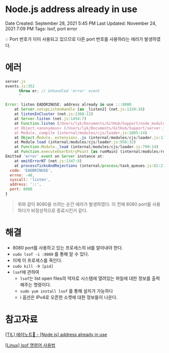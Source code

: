 # Node.js address already in use

Date Created: September 28, 2021 5:45 PM
Last Updated: November 24, 2021 7:09 PM
Tags: lsof, port error

<aside>
💡 Port 번호가 이미 사용되고 있으므로 다른 port 번호를 사용하라는 에러가 발생하였다.

</aside>

# 에러

```jsx
server.js
events.js:352
      throw er; // Unhandled 'error' event
      ^

Error: listen EADDRINUSE: address already in use :::8080
    at Server.setupListenHandle [as _listen2] (net.js:1320:16)
    at listenInCluster (net.js:1368:12)
    at Server.listen (net.js:1454:7)
    at Function.listen (/Users/lyk/Documents/GitHub/Support/node_modules/express/lib/application.js:618:24)
    at Object.<anonymous> (/Users/lyk/Documents/GitHub/Support/server.js:13:5)
    at Module._compile (internal/modules/cjs/loader.js:1085:14)
    at Object.Module._extensions..js (internal/modules/cjs/loader.js:1114:10)
    at Module.load (internal/modules/cjs/loader.js:950:32)
    at Function.Module._load (internal/modules/cjs/loader.js:790:14)
    at Function.executeUserEntryPoint [as runMain] (internal/modules/run_main.js:76:12)
Emitted 'error' event on Server instance at:
    at emitErrorNT (net.js:1347:8)
    at processTicksAndRejections (internal/process/task_queues.js:82:21) {
  code: 'EADDRINUSE',
  errno: -48,
  syscall: 'listen',
  address: '::',
  port: 8080
}
```

> 위와 같이 8080을 쓰려는 순간 에러가 발생하였다. 이 전에 8080 port를 사용하다가 비정상적으로 종료시킨거 같다.
> 

# 해결

- 8080 port를 사용하고 있는 프로세스의 id를 알아내야 한다.
- `sudo lsof -i :8080` 를 통해 알 수 있다.
- 이제 이 프로세스를 죽인다.
- `sudo kill -9 [pid]`
- `lsof`에 관하여
    - `lsof`는 list open files의 약자로 시스템에 열려있는 파일에 대한 정보를 출력해주는 명령이다.
    - `sudo yum install lsof` 를 통해 설치가 가능하다
    - i 옵션은 IPv4로 오픈한 소켓에 대한 정보들이 나온다.

# 참고자료

[[TIL] 에러노트📕 - [Node js] address already in use](https://velog.io/@nomadhash/TIL-%EC%97%90%EB%9F%AC%EB%85%B8%ED%8A%B8-Node-js-address-already-in-use)

[[Linux] lsof 명령어 사용법](https://dev.plusblog.co.kr/44)